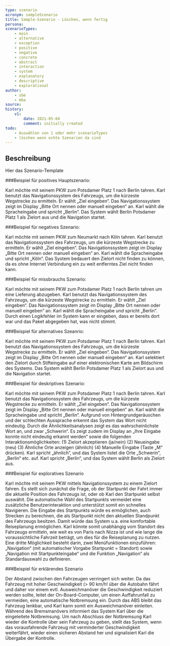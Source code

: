 ```yaml
---
type: scenario
acronym: sampleScenario
title: Sample-Szenario - Löschen, wenn fertig
persona: 
scenarioTypes: 
    - main
    - alternative
    - exception
    - positive
    - negative
    - concrete
    - abstract
    - interaction
    - system
    - explanatory
    - descriptive
    - explorational 
author: 
    - sbe
    - mba
source: 
history:
    v1:
        date: 2021-05-04
        comment: initially created
todo: 
    - Auswählen von 1 oder mehr scenarioTypes
    - löschen wenn echte Szenarien da sind
---
```


## Beschreibung

Hier das Szenario-Template

###Beispiel für positives Hauptszenario:

Karl möchte mit seinem PKW zum Potsdamer Platz 1 nach Berlin tahren. Karl benutzt das Navigationssystem des Fahrzeugs, um die kürzeste Wegstrecke zu ermitteln. Er wählt „Ziel eingeben“. Das Navigationssystem zeigt im Display „Bitte Ort nennen oder manuell eingeben“ an. Karl wählt die Spracheingabe und spricht „Berlin“. Das System wählt Berlin Potsdamer Platz 1 als Zielort aus und die Navigation startet.

###Beispiel für negatives Szenario:

Karl möchte mit seinem PKW zum Neumarkt nach Köln tahren. Karl benutzt das Navigationssystem des Fahrzeugs, um die kürzeste Wegstrecke zu ermitteln. Er wählt „Ziel eingeben“. Das Navigationssystem zeigt im Display „Bitte Ort nennen oder manuell eingeben“ an. Karl wählt die Spracheingabe und spricht „Köln“. Das System bedauert den Zielort nicht finden zu können, da es ohne Internet Verbindung ein zu weit entferntes Ziel nicht finden kann. 

###Beispiel für missbrauchs Szenario:

Karl möchte mit seinem PKW zum Potsdamer Platz 1 nach Berlin tahren um eine Lieferung abzugeben. Karl benutzt das Navigationssystem des Fahrzeugs, um die kürzeste Wegstrecke zu ermitteln. Er wählt „Ziel eingeben“. Das Navigationssystem zeigt im Display „Bitte Ort nennen oder manuell eingeben“ an. Karl wählt die Spracheingabe und spricht „Berlin“. Durch einen Logikfehler im System kann er eingeben, dass er bereits dort war und das Paket abgegeben hat, was nicht stimmt.

###Beispiel für alternatives Szeanrio:

Karl möchte mit seinem PKW zum Potsdamer Platz 1 nach Berlin tahren. Karl benutzt das Navigationssystem des Fahrzeugs, um die kürzeste Wegstrecke zu ermitteln. Er wählt „Ziel eingeben“. Das Navigationssystem zeigt im Display „Bitte Ort nennen oder manuell eingeben“ an. Karl selektiert den Zielort durch Stifteingabe auf einer elektronischen Karte am Bildschirm des Systems. Das System wählt Berlin Potsdamer Platz 1 als Zielort aus und die Navigation startet.

###Beispiel für deskriptives Szenario:

Karl möchte mit seinem PKW zum Potsdamer Platz 1 nach Berlin tahren. Karl benutzt das Navigationssystem des Fahrzeugs, um die kürzeste Wegstrecke zu ermitteln. Er wählt „Ziel eingeben“. Das Navigationssystem zeigt im Display „Bitte Ort nennen oder manuell eingeben“ an. Karl wählt die Spracheingabe und spricht „Berlin“. Aufgrund von Hintergrundgeräuschen und der schlechten Aussprache erkennt das System das Wort nicht eindeutig. Durch die Ähnlichkeitsanalysen zeigt es das wahrscheinlichste Wort an, und zwar „Schwerin“. Es zeigt zudem im Display an „Ihre Eingabe konnte nicht eindeutig erkannt werden“ sowie die folgenden Interaktionsmöglichkeiten:
(1) Zielort akzeptieren (ja/nein)
(2) Neueingabe (neu)
(3) Ähnliche Orte anzeigen (ähnlich)
(4) Manuelle Eingabe (Taste „M“ drücken).
Karl spricht „ähnlich“, und das System listet die Orte „Schwerin“, „Berlin“ etc. auf. Karl spricht „Berlin“, und das System wählt Berlin als Zielort aus.

###Beispiel für exploratives Szenario

Karl möchte mit seinem PKW mittels Navigationssystem zu einem Zielort fahren. Es stellt sich zunächst die Frage, ob der Startpunkt der Fahrt immer die aktuelle Position des Fahrzeugs ist, oder ob Karl den Startpunkt selbst auswählt. Die automatische Wahl des Startpunkts vermeidet eine zusätzliche Benutzerinteraktion und unterstützt somit ein schnelles Navigieren. Die Eingabe des Startpunkts würde es ermöglichen, auch Strecken zu berechnen, die als Startpunkt nicht den aktuellen Standpunkt des Fahrzeugs besitzen. Damit würde das System u.a. eine komfortable Reiseplanung ermöglichen. Karl könnte somit unabhängig vom Standort des Fahrzeugs ermitteln, wie weit es von Paris nach Nizza ist und wie lange die voraussichtliche Fahrzeit beträgt, um dies für die Reiseplanung zu nutzen. Eine dritte Möglichkeit besteht darin, zwei Menüfunktionen einzuführen: „Navigation“ (mit automatischer Vorgabe Startpunkt = Standort) sowie „Navigation mit Startpunkteingabe“ und die Funktion „Navigation“ als Standardauswahl zu definieren. 

###Beispiel für erklärendes Szenario

Der Abstand zwischen den Fahrzeugen verringert sich weiter. Da das Fahrzeug mit hoher Geschwindigkeit (> 90 km/h! über die Autobahn fährt und daher vor einem evtl. Ausweichmanöver die Geschwindigkeit reduziert werden sollte, leitet der On-Board-Computer, um einen Auffahrunfall zu vermeiden, eine automatische Notbremsung ein. Durch das ABS bleibt das Fahrzeug lenkbar, und Karl kann somit ein Ausweichmanöver einleiten. Während des Bremsmanövers informiert das System Karl über die eingeleitete Notbremsung. Um nach Abschluss der Notbremsung Karl wieder die Kontrolle über sein Fahrzeug zu geben, stellt das System, wenn das vorausfahrende Fahrzeug mit verminderter Geschwindigkeit weiterfährt, wieder einen sicheren Abstand her und signalisiert Karl die Übergabe der Kontrolle.


